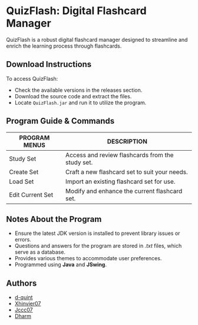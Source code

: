 # QuizFlash: Digital Flashcard Manager

QuizFlash is a robust digital flashcard manager designed to streamline and enrich the learning process through flashcards.

## Download Instructions

To access QuizFlash:
- Check the available versions in the releases section.
- Download the source code and extract the files.
- Locate `QuizFlash.jar` and run it to utilize the program.

## Program Guide & Commands
| PROGRAM MENUS    | DESCRIPTION                                       |
| ---------------- | ------------------------------------------------- |
| Study Set        | Access and review flashcards from the study set.   |
| Create Set       | Craft a new flashcard set to suit your needs.      |
| Load Set         | Import an existing flashcard set for use.          |
| Edit Current Set | Modify and enhance the current flashcard set.      |

## Notes About the Program
- Ensure the latest JDK version is installed to prevent library issues or errors.
- Questions and answers for the program are stored in *.txt* files, which serve as a database.
- Provides various themes to accommodate user preferences.
- Programmed using **Java** and **JSwing**.

## Authors

- [d-quint](https://github.com/d-quint)
- [Xhinvier07](https://github.com/Xhinvier07)
- [Jccc07](https://github.com/Jccc07)
- [Dharm](https://github.com/)







